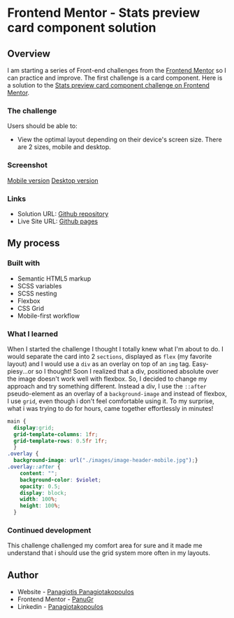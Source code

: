# Frontend Mentor - Stats preview card component solution

## Overview
I am starting a series of Front-end challenges from the [Frontend Mentor](https://www.frontendmentor.io) so I can practice and improve. The first challenge is a card component.
Here is a solution to the [Stats preview card component challenge on Frontend Mentor](https://www.frontendmentor.io/challenges/stats-preview-card-component-8JqbgoU62). 


### The challenge
Users should be able to:
- View the optimal layout depending on their device's screen size. There are 2 sizes, mobile and desktop.

### Screenshot
[Mobile version](./images/mobile-screenshot.jpg)
[Desktop version](./images/desktop-screenshot.jpg)

### Links
- Solution URL: [Github repository](https://github.com/PanuGr/stats-preview-card)
- Live Site URL: [Github pages](https://panugr.github.io/stats-preview-card)

## My process
### Built with

- Semantic HTML5 markup
- SCSS variables
- SCSS nesting
- Flexbox
- CSS Grid
- Mobile-first workflow

### What I learned

When I started the challenge I thought I totally knew what I'm about to do. I would separate the card into 2 `sections`, displayed as `flex` (my favorite layout) and I would use a `div` as an overlay on top of an `img` tag. Easy-piesy...or so I thought!
Soon I realized that a div, positioned absolute over the image doesn't work well with flexbox. So, I decided to change my approach and try something different.
Instead a div, I use the `::after` pseudo-element as an overlay of a `background-image` and
instead of flexbox, I use `grid`, even though i don't feel comfortable using it.
To my surprise, what i was trying to do for hours, came together effortlessly in minutes!


```scss
main {
  display:grid;
  grid-template-columns: 1fr;
  grid-template-rows: 0.5fr 1fr;
  }
.overlay {
  background-image: url("./images/image-header-mobile.jpg");}
.overlay::after {
    content: "";
    background-color: $violet;
    opacity: 0.5;
    display: block;
    width: 100%;
    height: 100%;
  }
```

### Continued development
This challenge challenged my comfort area for sure and it made me understand that i should use the grid system more often in my layouts.
## Author

- Website - [Panagiotis Panagiotakopoulos](https://panagiotis.netlify.com)
- Frontend Mentor - [PanuGr](https://www.frontendmentor.io/profile/PanuGr)
- Linkedin - [Panagiotakopoulos](https://www.linkedin.com/in/p-panagiotakopoulos/)

